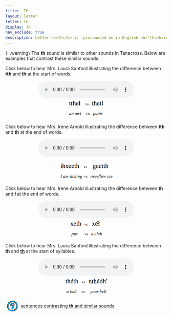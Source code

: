 ```yaml
---
title:  TH
layout: letter
letter: th
display: TH
nav_exclude: true
description: Letter <b>th</b> is  pronounced as in English <b>'th</b>ick<b>' or 'th</b>in, and never as in English <b>'th</b>e' or '<b>th</b>is'.	It is  pronounced with the tip of the tongue between the teeth, permitting air to flow between the tongue and teeth. It is a voiceless sound (made without the vocal cords vibrating).
---
```




{: .warning}
The <b>th</b> sound is similar to other sounds in Tanacross. Below are examples that contrast these similar sounds.

Click below to hear Mrs. Laura Sanford illustrating the difference between <b>tth</b> and <b>th</b>	 at the start of words.

<center>
<audio controls src="/assets/audio/tth_th_comp_ls.mp3" type="audio/mpeg">Your browser does not support the audio element.</audio><br/>
<img src="/assets/gif//tth_th_comp.gif" border="0">
</center>

Click below to hear Mrs. Irene Arnold illustrating the difference between <b>tth</b> and <b>th</b> at the end of words.


<center>
<audio controls src="/assets/audio/tth_th_final_comp.mp3" type="audio/mpeg">Your browser does not support the audio element.</audio>
<p><img src="/assets/gif//tth_th_final_comp.gif" border="0"></p>
</center>


Click below to hear Mrs. Irene Arnold illustrating the difference between <b>th</b> and <b>&#322;</b> at the end of words.

<center>
<audio controls src="/assets/audio/th_L_final_comp.mp3" type="audio/mpeg">Your browser does not support the audio element.</audio><br/>
<img src="/assets/gif//th_L_final_comp.gif" border="0">
</center>


Click below to hear Mrs. Laura Sanford illustrating the difference between <b>th</b> and <b><u>th</u></b> at the start of syllables.

<center>
<audio controls src="/assets/audio/th_th_under_comp_ls.mp3" type="audio/mpeg">Your browser does not support the audio element.</audio><br/>
<img src="/assets/gif//th_th_under_comp.gif" border="0">
</center>

<p>
<img src="/assets/images/question.png" width="34" height="34" hspace="5" align="absmiddle"> <a href="../dental_comp/dental_sent/dental_sent.html"> sentences contrasting <b>th</b> and similar sounds</a><br />
</p>


						